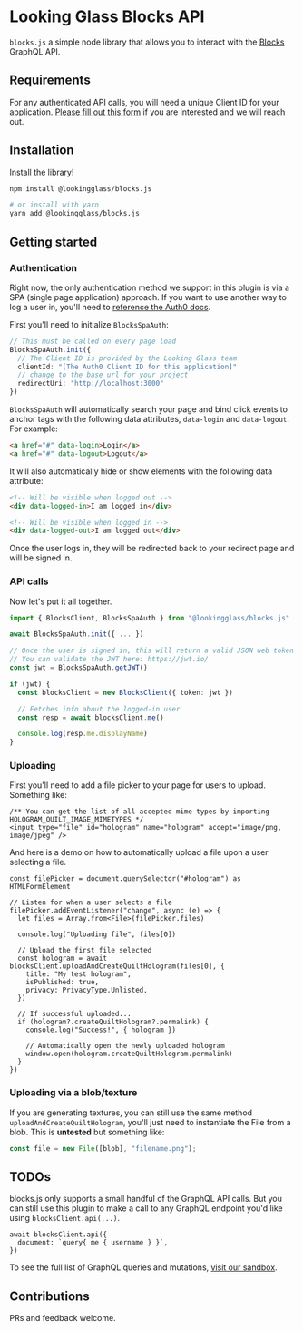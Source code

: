 # Looking Glass Blocks API

`blocks.js` a simple node library that allows you to interact with the [Blocks](https://blocks.glass/) GraphQL API. 
## Requirements
For any authenticated API calls, you will need a unique Client ID for your application. [Please fill out this form](https://forms.gle/MwhkzRMWRgky2JM36) if you are interested and we will reach out.
 
## Installation

Install the library!

```sh
npm install @lookingglass/blocks.js

# or install with yarn
yarn add @lookingglass/blocks.js
```

## Getting started

### Authentication
Right now, the only authentication method we support in this plugin is via a SPA (single page application) approach. If you want to use another way to log a user in, you'll need to [reference the Auth0 docs](https://auth0.com/docs/authenticate/login/embedded-login).

First you'll need to initialize `BlocksSpaAuth`:

```ts
// This must be called on every page load
BlocksSpaAuth.init({
  // The Client ID is provided by the Looking Glass team
  clientId: "[The Auth0 Client ID for this application]"
  // change to the base url for your project
  redirectUri: "http://localhost:3000" 
})
```

`BlocksSpaAuth` will automatically search your page and bind click events to anchor tags with the following data attributes, `data-login` and `data-logout`. For example:
```html
<a href="#" data-login>Login</a>
<a href="#" data-logout>Logout</a>
```

It will also automatically hide or show elements with the following data attribute:
```html
<!-- Will be visible when logged out -->
<div data-logged-in>I am logged in</div>

<!-- Will be visible when logged in -->
<div data-logged-out>I am logged out</div>
```

Once the user logs in, they will be redirected back to your redirect page and will be signed in.

### API calls
Now let's put it all together.
```ts
import { BlocksClient, BlocksSpaAuth } from "@lookingglass/blocks.js"

await BlocksSpaAuth.init({ ... })

// Once the user is signed in, this will return a valid JSON web token
// You can validate the JWT here: https://jwt.io/
const jwt = BlocksSpaAuth.getJWT()

if (jwt) {
  const blocksClient = new BlocksClient({ token: jwt })

  // Fetches info about the logged-in user 
  const resp = await blocksClient.me()

  console.log(resp.me.displayName)
}
```

### Uploading
First you'll need to add a file picker to your page for users to upload. Something like:
```tsx
/** You can get the list of all accepted mime types by importing HOLOGRAM_QUILT_IMAGE_MIMETYPES */
<input type="file" id="hologram" name="hologram" accept="image/png, image/jpeg" /> 
```

And here is a demo on how to automatically upload a file upon a user selecting a file.

```tsx
const filePicker = document.querySelector("#hologram") as HTMLFormElement

// Listen for when a user selects a file
filePicker.addEventListener("change", async (e) => {
  let files = Array.from<File>(filePicker.files)

  console.log("Uploading file", files[0])

  // Upload the first file selected
  const hologram = await blocksClient.uploadAndCreateQuiltHologram(files[0], {
    title: "My test hologram",
    isPublished: true,
    privacy: PrivacyType.Unlisted,
  })

  // If successful uploaded...
  if (hologram?.createQuiltHologram?.permalink) {
    console.log("Success!", { hologram })

    // Automatically open the newly uploaded hologram
    window.open(hologram.createQuiltHologram.permalink)
  }
})
```

### Uploading via a blob/texture
If you are generating textures, you can still use the same method `uploadAndCreateQuiltHologram`, you'll just need to instantiate the File from a blob. This is **untested** but something like:
```ts
const file = new File([blob], "filename.png");
```

## TODOs
blocks.js only supports a small handful of the GraphQL API calls. But you can still use this plugin to make a call to any GraphQL endpoint you'd like using `blocksClient.api(...)`. 

```tsx
await blocksClient.api({
  document: `query{ me { username } }`,
})
```

To see the full list of GraphQL queries and mutations, [visit our sandbox](https://blocks.glass/api/graphql).

## Contributions

PRs and feedback welcome.